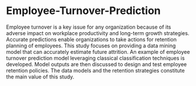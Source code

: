 # Employee-Turnover-Prediction

Employee turnover is a key issue for any organization because of its adverse impact on workplace
productivity and long-term growth strategies. Accurate predictions enable organizations to take actions
for retention planning of employees. This study focuses on providing a data mining model that can
accurately estimate future attrition. An example of employee turnover prediction model leveraging
classical classification techniques is developed. Model outputs are then discussed to design and test
employee retention policies. The data models and the retention strategies constitute the main value of this
study.
